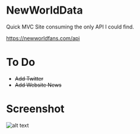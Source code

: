 # NewWorldData
Quick MVC Site consuming the only API I could find.

https://newworldfans.com/api

# To Do
- ~~Add Twitter~~
- ~~Add Website News~~

# Screenshot
![alt text](https://i.imgur.com/rg9SgOy.png)

